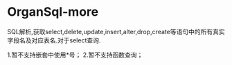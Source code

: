 # OrganSql-more
SQL解析,获取select,delete,update,insert,alter,drop,create等语句中的所有真实字段名及对应表名.对于select查询.

1.暂不支持嵌套中使用*号；
2.暂不支持函数查询；
